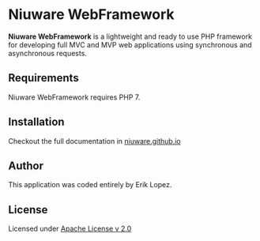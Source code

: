 Niuware WebFramework
======
**Niuware WebFramework** is a lightweight and ready to use PHP framework for developing full MVC and MVP web applications using synchronous and asynchronous requests.

## Requirements
Niuware WebFramework requires PHP 7.

## Installation

Checkout the full documentation in [niuware.github.io](http://niuware.github.io/)

## Author

This application was coded entirely by Erik Lopez.

## License

Licensed under [Apache License v 2.0](https://github.com/niuware/web-framework/blob/master/LICENSE)
